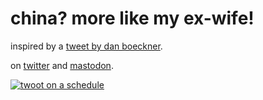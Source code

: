 # china? more like my ex-wife!

inspired by a [tweet by dan boeckner](https://twitter.com/DanBoeckner/status/1384018553817374721).

on [twitter](https://twitter.com/exwifenews) and [mastodon](https://botsin.space/@myexwife).

[![twoot on a schedule](https://github.com/mamaruxo/myexwife/actions/workflows/twoot.yml/badge.svg?event=schedule)](https://github.com/mamaruxo/myexwife/actions/workflows/twoot.yml)
